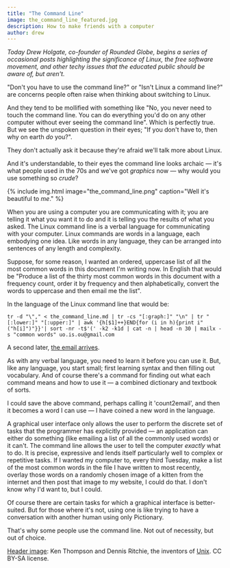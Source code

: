 ```yaml
---
title: "The Command Line"
image: the_command_line_featured.jpg
description: How to make friends with a computer 
author: drew 
---
```


*Today Drew Holgate, co-founder of Rounded Globe, begins a series of occasional posts highlighting the significance of Linux, the free software movement, and other techy issues that the educated public should be aware of, but aren't.*

"Don't you have to use the command line?" or "Isn't Linux a command line?" are concerns people often raise when thinking about switching to Linux.

And they tend to be mollified with something like "No, you never need to touch the command line. You can do everything you'd do on any other computer without ever seeing the command line". Which is perfectly true. But we see the unspoken question in their eyes; "If you don't have to, then why on earth *do* you?".

They don't actually ask it because they're afraid we'll talk more about Linux.

And it's understandable, to their eyes the command line looks archaic — it's what people used in the 70s and we've got *graphics* now — why would you use something so *crude*?

{% include img.html image="the_command_line.png" caption="Well it's beautiful to *me*." %}

When you are using a computer you are communicating with it; you are telling it what you want it to do and it is telling you the results of what you asked. The Linux command line is a verbal language for communicating with your computer. Linux commands are words in a language, each embodying one idea. Like words in any language, they can be arranged into sentences of any length and complexity.

Suppose, for some reason, I wanted an ordered, uppercase list of all the most common words in this document I'm writing now. In English that would be "Produce a list of the thirty most common words in this document with a frequency count, order it by frequency and then alphabetically, convert the words to uppercase and then email me the list".

In the language of the Linux command line that would be:

    tr -d "\"," < the_command_line.md | tr -cs "[:graph:]" "\n" | tr "[:lower:]" "[:upper:]" | awk '{h[$1]++}END{for (i in h){print i" ("h[i]")"}}'| sort -nr -t$'(' -k2 -k1d | cat -n | head -n 30 | mailx -s "common words" uo.is.ou@gmail.com

A second later, [the email arrives](http://i.imgur.com/XCWUT0w.png).

As with any verbal language, you need to learn it before you can use it. But, like any language, you start small; first learning syntax and then filling out vocabulary. And of course there's a command for finding out what each command means and how to use it — a combined dictionary and textbook of sorts.

I could save the above command, perhaps calling it 'count2email', and then it becomes a word I can use — I have coined a new word in the language.

A graphical user interface only allows the user to perform the discrete set of tasks that the programmer has explicitly provided — an application can either do something (like emailing a list of all the commonly used words) or it can't. The command line allows the user to tell the computer *exactly* what to do. It is precise, expressive and lends itself particularly well to complex or repetitive tasks. If I wanted my computer to, every third Tuesday, make a list of the most common words in the file I have written to most recently, overlay those words on a randomly chosen image of a kitten from the internet and then post that image to my website, I could do that. I don't know why I'd want to, but I could.

Of course there are certain tasks for which a graphical interface is better-suited. But for those where it's not, using one is like trying to have a conversation with another human using only Pictionary.

That's why some people use the command line. Not out of necessity, but out of choice.

[Header image](https://commons.wikimedia.org/wiki/File:Ken_Thompson_%28sitting%29_and_Dennis_Ritchie_at_PDP-11_%282876612463%29.jpg): Ken Thompson and Dennis Ritchie, the inventors of [Unix](https://en.wikipedia.org/wiki/Unix). CC BY-SA license. 
